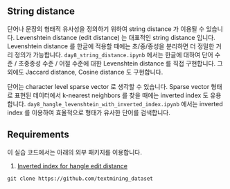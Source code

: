 ## String distance

단어나 문장의 형태적 유사성을 정의하기 위하여 string distance 가 이용될 수 있습니다. Levenshtein distance (edit distance) 는 대표적인 string distance 입니다. Levenshtein distance 를 한글에 적용할 때에는 초/중/종성을 분리하면 더 정밀한 거리 정의가 가능합니다. `day8_string_distance.ipynb` 에서는 한글에 대하여 단어 수준 / 초중종성 수준 / 어절 수준에 대한 Levenshtein distance 를 직접 구현합니다. 그 외에도 Jaccard distance, Cosine distance 도 구현합니다.

단어는 character level sparse vector 로 생각할 수 있습니다. Sparse vector 형태로 표현된 데이터에서 k-nearest neighbors 를 찾을 때에는 inverted index 도 유용합니다. `day8_hangle_levenshtein_with_inverted_index.ipynb` 에서는 inverted index 를 이용하여 효율적으로 형태가 유사한 단어를 검색합니다.


## Requirements

이 실습 코드에서는 아래의 외부 패키지를 이용합니다.

1. [Inverted index for hangle edit distance](https://github.com/lovit/inverted_index_for_hangle_editdistance)

```
git clone https://github.com/textmining_dataset
```
